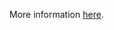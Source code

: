 More information [here](https://docs.prismacloud.io/en/enterprise-edition/policy-reference/azure-policies/azure-iam-policies/azr-general-184).
